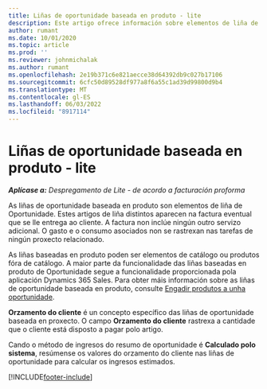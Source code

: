 ```yaml
---
title: Liñas de oportunidade baseada en produto - lite
description: Este artigo ofrece información sobre elementos de liña de oportunidade baseados en produtos en Project Operations.
author: rumant
ms.date: 10/01/2020
ms.topic: article
ms.prod: ''
ms.reviewer: johnmichalak
ms.author: rumant
ms.openlocfilehash: 2e19b371c6e821aecce38d64392db9c027b17106
ms.sourcegitcommit: 6cfc50d89528df977a8f6a55c1ad39d99800d9b4
ms.translationtype: MT
ms.contentlocale: gl-ES
ms.lasthandoff: 06/03/2022
ms.locfileid: "8917114"
---
```

# <a name="product-based-opportunity-lines---lite"></a>Liñas de oportunidade baseada en produto - lite

_**Aplícase a:** Despregamento de Lite - de acordo a facturación proforma_

As liñas de oportunidade baseada en produto son elementos de liña de Oportunidade. Estes artigos de liña distintos aparecen na factura eventual que se lle entrega ao cliente. A factura non inclúe ningún outro servizo adicional. O gasto e o consumo asociados non se rastrexan nas tarefas de ningún proxecto relacionado.

As liñas baseadas en produto poden ser elementos de catálogo ou produtos fóra de catálogo. A maior parte da funcionalidade das liñas baseadas en produto de Oportunidade segue a funcionalidade proporcionada pola aplicación Dynamics 365 Sales. Para obter máis información sobre as liñas de oportunidade baseada en produto, consulte [Engadir produtos a unha oportunidade](/dynamics365/sales-enterprise/add-products-opportunity).

**Orzamento do cliente** é un concepto específico das liñas de oportunidade baseada en proxecto. O campo **Orzamento do cliente** rastrexa a cantidade que o cliente está disposto a pagar polo artigo.

Cando o método de ingresos do resumo de oportunidade é **Calculado polo sistema**, resúmense os valores do orzamento do cliente nas liñas de oportunidade para calcular os ingresos estimados. 



[!INCLUDE[footer-include](../../includes/footer-banner.md)]